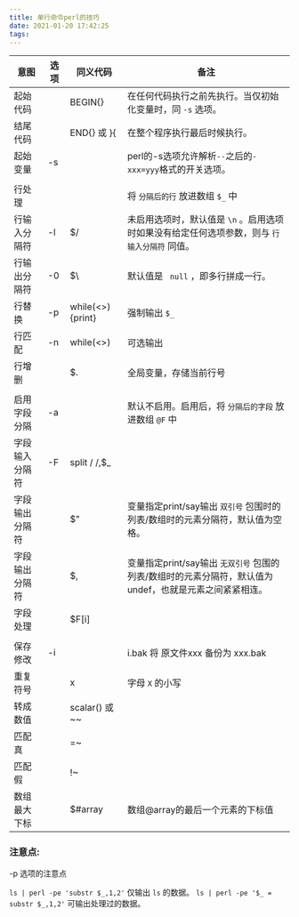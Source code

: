 ```yaml
---
title: 单行命令perl的技巧
date: 2021-01-20 17:42:25
tags:
---
```


| 意图     | 选项 | 同义代码 | 备注 	|
| -------- | ---- | ------- | ---- |
| 起始代码 |  |BEGIN{}| 在任何代码执行之前先执行。当仅初始化变量时，同 `-s` 选项。 |
| 结尾代码 |		|END{}   或  }{	| 在整个程序执行最后时候执行。 |
| 起始变量		 |-s		|		| perl的-s选项允许解析`--`之后的`-xxx=yyy`格式的开关选项。 |
| 	|	|	|	|
| 行处理		 |		|		| 将 `分隔后的行` 放进数组 `$_` 中 |
| 行输入分隔符	|-l 	|$/ 	| 未启用选项时，默认值是 `\n` 。启用选项时如果没有给定任何选项参数，则与 `行输入分隔符` 同值。 |
| 行输出分隔符	|-0 	|$\ 	| 默认值是  ` null` ，即多行拼成一行。 |
| 行替换		 |-p 	|while(<>){print}|强制输出 `$_`|
| 行匹配		 |-n 	|while(<>)| 可选输出 |
| 行增删		 |		|$.		| 全局变量，存储当前行号 |
| 	|	|	|	|
| 启用字段分隔	| -a |		| 默认不启用。启用后，将 `分隔后的字段` 放进数组 `@F` 中 |
| 字段输入分隔符	|-F		|split  / /,$_|	|
| 字段输出分隔符	|	|$"| 变量指定print/say输出 `双引号` 包围时的列表/数组时的元素分隔符，默认值为空格。 |
| 字段输出分隔符	|		|\$,	| 变量指定print/say输出 `无双引号` 包围的列表/数组时的元素分隔符，默认值为undef，也就是元素之间紧紧相连。 |
| 字段处理		 |		|$F[i] 	|		|
| 	|	| |	|
| 保存修改	| -i | | i.bak 将 原文件xxx 备份为 xxx.bak |
| 重复符号	|  |x | 字母 `X` 的小写 |
| 转成数值	|  |scalar() 或 ~~ |  |
| 匹配真	|  |=~ |  |
| 匹配假	|  |!~ |  |
| 数组最大下标	|  |$#array | 数组@array的最后一个元素的下标值 |


### 注意点:
-p 选项的注意点

`ls | perl -pe 'substr $_,1,2'` 仅输出 `ls` 的数据。
`ls | perl -pe '$_ = substr $_,1,2'` 可输出处理过的数据。

